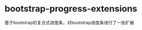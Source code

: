 bootstrap-progress-extensions
=============================

基于bootstrap的复合式进度条，对bootstrap进度条进行了一些扩展
